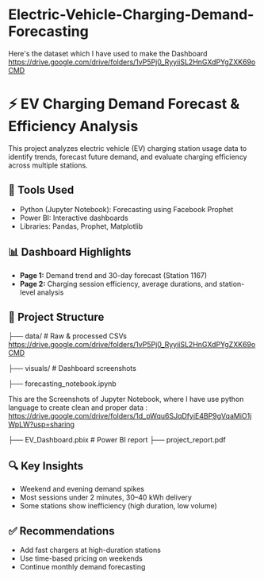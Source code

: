 # Electric-Vehicle-Charging-Demand-Forecasting
Here's the dataset which I have used to make the Dashboard
 https://drive.google.com/drive/folders/1vP5Pj0_RyyiiSL2HnGXdPYgZXK69oCMD
 # ⚡ EV Charging Demand Forecast & Efficiency Analysis

This project analyzes electric vehicle (EV) charging station usage data to identify trends, forecast future demand, and evaluate charging efficiency across multiple stations.

## 📌 Tools Used
- Python (Jupyter Notebook): Forecasting using Facebook Prophet
- Power BI: Interactive dashboards
- Libraries: Pandas, Prophet, Matplotlib

## 📊 Dashboard Highlights
- **Page 1:** Demand trend and 30-day forecast (Station 1167)
- **Page 2:** Charging session efficiency, average durations, and station-level analysis

## 📁 Project Structure
├── data/ # Raw & processed CSVs
 https://drive.google.com/drive/folders/1vP5Pj0_RyyiiSL2HnGXdPYgZXK69oCMD

├── visuals/ # Dashboard screenshots

├── forecasting_notebook.ipynb

This are the Screenshots of Jupyter Notebook, where I have use python language to create clean and proper data : 
https://drive.google.com/drive/folders/1d_pWqu6SJqDfyiE4BP9gVqaMiO1jWpLW?usp=sharing

├── EV_Dashboard.pbix # Power BI report
├── project_report.pdf

## 🔍 Key Insights
- Weekend and evening demand spikes
- Most sessions under 2 minutes, 30–40 kWh delivery
- Some stations show inefficiency (high duration, low volume)

## ✅ Recommendations
- Add fast chargers at high-duration stations
- Use time-based pricing on weekends
- Continue monthly demand forecasting
